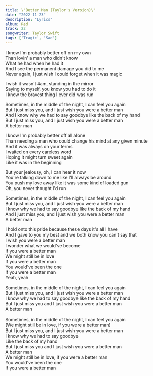 ```yaml
---
title: \"Better Man (Taylor's Version)\"
date: "2022-11-23"
description: "Lyrics"
album: Red
track: 22
songwriter: Taylor Swift
tags: ['Tragic', 'Sad']
---
```

<p className="verse-one">
I know I'm probably better off on my own <br />
Than lovin' a man who didn't know <br />
What he had when he had it <br />
And I see the permanent damage you did to me <br />
Never again, I just wish I could forget when it was magic <br />
</p>
<p className="pre-chorus">
I wish it wasn't 4am, standing in the mirror <br />
Saying to myself, you know you had to do it <br />
I know the bravest thing I ever did was run <br />
</p>
<p className="chorus">
Sometimes, in the middle of the night, I can feel you again <br />
But I just miss you, and I just wish you were a better man <br />
And I know why we had to say goodbye like the back of my hand <br />
But I just miss you, and I just wish you were a better man <br />
A better man <br />
</p>
<p className="verse-two">
I know I'm probably better off all alone <br />
Than needing a man who could change his mind at any given minute <br />
And it was always on your terms <br />
I waited on every careless word <br />
Hoping it might turn sweet again <br />
Like it was in the beginning <br />
</p>
<p className="pre-chorus">
But your jealousy, oh, I can hear it now <br />
You're talking down to me like I'll always be around <br />
You push my love away like it was some kind of loaded gun <br />
Oh, you never thought I'd run <br />
</p>
<p className="chorus">
Sometimes, in the middle of the night, I can feel you again <br />
But I just miss you, and I just wish you were a better man <br />
I know why we had to say goodbye like the back of my hand <br />
And I just miss you, and I just wish you were a better man <br />
A better man <br />
</p>
<p className="bridge">
I hold onto this pride because these days it's all I have <br />
And I gave to you my best and we both know you can't say that <br />
I wish you were a better man <br />
I wonder what we would've become <br />
If you were a better man <br />
We might still be in love <br />
If you were a better man <br />
You would've been the one <br />
If you were a better man <br />
Yeah, yeah <br />
</p>
<p className="chorus">
Sometimes, in the middle of the night, I can feel you again <br />
But I just miss you, and I just wish you were a better man<br />
I know why we had to say goodbye like the back of my hand<br />
But I just miss you and I just wish you were a better man<br />
A better man<br />
<br />
Sometimes, in the middle of the night, I can feel you again <br />
(We might still be in love, if you were a better man)<br />
But I just miss you, and I just wish you were a better man<br />
I know why we had to say goodbye<br />
Like the back of my hand<br />
But I just miss you and I just wish you were a better man<br />
A better man<br />
We might still be in love, if you were a better man<br />
You would've been the one<br />
If you were a better man<br />
</p>